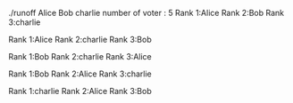 ./runoff Alice Bob charlie
number of voter : 5
Rank 1:Alice
Rank 2:Bob
Rank 3:charlie

Rank 1:Alice
Rank 2:charlie
Rank 3:Bob

Rank 1:Bob
Rank 2:charlie
Rank 3:Alice

Rank 1:Bob
Rank 2:Alice
Rank 3:charlie

Rank 1:charlie
Rank 2:Alice
Rank 3:Bob
